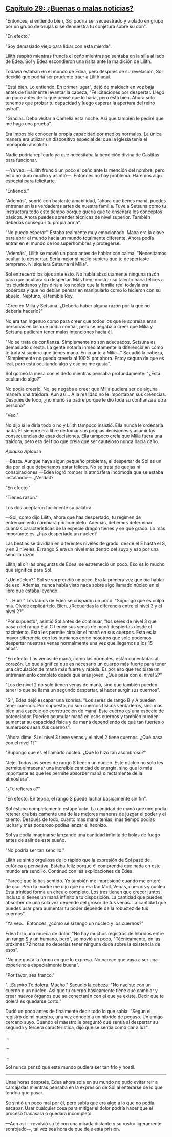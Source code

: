 
## [Capítulo 29: ¿Buenas o malas noticias?](https://novelnext.dramanovels.io/nc/son-of-the-hero-king/chapter-29-good-or-bad-new "Capítulo 29: ¿Buenas o malas noticias?")


"Entonces, si entiendo bien, Sol podría ser secuestrado y violado en grupo por un grupo de brujas si se demuestra tu conjetura sobre su don".

"En efecto."

"Soy demasiado viejo para lidiar con esta mierda".

Lilith suspiró mientras fruncía el ceño mientras se sentaba en la silla al lado de Edea. Sol y Edea escondieron una risita ante la maldición de Lilith. 

Todavía estaban en el mundo de Edea, pero después de su revelación, Sol decidió que podría ser prudente traer a Lilith aquí. 

"Está bien. Lo entiendo. En primer lugar", dejó de maldecir en voz baja antes de finalmente levantar la cabeza, "Felicitaciones por despertar. Llegó un poco antes de lo que pensé que lo haría, pero está bien. Ahora solo tenemos que probar tu capacidad y luego esperar la apertura del reino astral".

"Gracias. Debo visitar a Camelia esta noche. Así que también le pediré que me haga una prueba".

Era imposible conocer la propia capacidad por medios normales. La única manera era utilizar un dispositivo especial del que la Iglesia tenía el monopolio absoluto. 

Nadie podría replicarlo ya que necesitaba la bendición divina de Castitas para funcionar. 

—Ya veo. —Lilith frunció un poco el ceño ante la mención del nombre, pero esto no duró mucho y asintió—. Entonces no hay problema. Haremos algo especial para felicitarte. 

"Entiendo." 

"Además", sonrió con bastante amabilidad, "ahora que tienes maná, puedes entrenar en las verdaderas artes de nuestra familia. Tuve a Setsuna como tu instructora todo este tiempo porque quería que te enseñara los conceptos básicos. Ahora puedes aprender técnicas de nivel superior. También deberías conseguir tu propia arma".

"No puedo esperar". Estaba realmente muy emocionado. Mana era la clave para abrir el mundo hacia un mundo totalmente diferente. Ahora podía entrar en el mundo de los superhombres y protegerse. 

"Además", Lilith se movió un poco antes de hablar con calma, "Necesitamos ocultar tu despertar. Sería mejor si nadie supiera que te despertaste temprano. Ni siquiera Setsuna ni Milia".

Sol entrecerró los ojos ante esto. No había absolutamente ninguna razón para que ocultara su despertar. Más bien, mostrar su talento haría felices a los ciudadanos y les diría a los nobles que la familia real todavía era poderosa y que no debían pensar en manipularlo como lo hicieron con su abuelo, Neptuno, el temible Rey. 

"Creo en Milia y Setsuna. ¿Debería haber alguna razón por la que no debería hacerlo?" 

No era tan ingenuo como para creer que todos los que le sonreían eran personas en las que podía confiar, pero se negaba a creer que Milia y Setsuna pudieran tener malas intenciones hacia él. 

"No se trata de confianza. Simplemente no son adecuados. Setsuna es demasiado directa. La gente notaría inmediatamente la diferencia en cómo te trata si supiera que tienes maná. En cuanto a Milia..." Sacudió la cabeza, "Simplemente no puedo creerla al 100% por ahora. Estoy segura de que es leal, pero está ocultando algo y eso no me gusta".

Sol golpeó la mesa con el dedo mientras pensaba profundamente: "¿Está ocultando algo?"

No podía creerlo. No, se negaba a creer que Milia pudiera ser de alguna manera una traidora. Aun así... A la realidad no le importaban sus creencias. Después de todo, ¿no murió su padre porque le dio toda su confianza a otra persona? 

"Veo."

No dijo si le diría todo o no y Lilith tampoco insistió. Ella nunca le ordenaría nada. Él siempre era libre de tomar sus propias decisiones y asumir las consecuencias de esas decisiones. Ella tampoco creía que Milia fuera una traidora, pero era del tipo que creía que ser cauteloso nunca hacía daño. 

*Aplauso* *Aplauso*

—Basta. Aunque haya algún pequeño problema, el despertar de Sol es un día por el que deberíamos estar felices. No se trata de quejas ni conspiraciones —Edea logró romper la atmósfera incómoda que se estaba instalando—. ¿Verdad?

"En efecto."

"Tienes razón."

Los dos aceptaron fácilmente su palabra. 

—Sol, como dijo Lilith, ahora que has despertado, tu régimen de entrenamiento cambiará por completo. Además, debemos determinar cuántas características de la especie dragón tienes y en qué grado. Lo más importante es: ¿has despertado un núcleo? 

Las bestias se dividían en diferentes niveles de grado, desde el E hasta el S, y en 3 niveles. El rango S era un nivel más dentro del suyo y eso por una sencilla razón. 

Lilith, al oír las preguntas de Edea, se estremeció un poco. Eso es lo mucho que significa para Sol. 

"¿Un núcleo?" Sol se sorprendió un poco. Era la primera vez que oía hablar de eso. Además, nunca había visto nada sobre algo llamado núcleo en el libro que estaba leyendo. 

"... Hum." Los labios de Edea se crisparon un poco. "Supongo que es culpa mía. Olvidé explicártelo. Bien. ¿Recuerdas la diferencia entre el nivel 3 y el nivel 2?" 

"Por supuesto", asintió Sol antes de continuar, "los seres de nivel 3 que pasan del rango E al C tienen sus venas de maná despiertas desde el nacimiento. Esto les permite circular el maná en sus cuerpos. Esta es la mayor diferencia con los humanos como nosotros que solo podemos despertar nuestras venas normalmente una vez que llegamos a los 15 años".

"En efecto. Las venas de maná, como las normales, están conectadas al corazón. Lo que significa que es necesario un cuerpo más fuerte para tener una circulación de maná más fuerte y rápida. Es por eso que recibiste un entrenamiento completo desde que eras joven. ¿Qué pasa con el nivel 2?"

"Los de nivel 2 no solo tienen venas de maná, sino que también pueden tener lo que se llama un segundo despertar, al hacer surgir sus cuernos".

"Sí", Edea dejó escapar una sonrisa. "Los seres de rango B y A pueden tener cuernos. Por supuesto, no son cuernos físicos verdaderos, sino más bien una especie de construcción de maná. Este cuerno es una especie de potenciador. Pueden acumular maná en esos cuernos y también pueden aumentar su capacidad física y de maná dependiendo de qué tan fuertes o numerosos sean sus cuernos". 

"Ahora dime. Si el nivel 3 tiene venas y el nivel 2 tiene cuernos. ¿Qué pasa con el nivel 1?"

"Supongo que es el llamado núcleo. ¿Qué lo hizo tan asombroso?" 

"Jeje. Todos los seres de rango S tienen un núcleo. Este núcleo no solo les permite almacenar una increíble cantidad de energía, sino que lo más importante es que les permite absorber maná directamente de la atmósfera". 

"¿Te refieres a?" 

"En efecto. En teoría, el rango S puede luchar básicamente sin fin".

Sol estaba completamente estupefacto. La cantidad de maná que uno podía retener era básicamente una de las mejores maneras de juzgar el poder y el talento. Después de todo, cuanto más maná tenías, más tiempo podías luchar y más poderoso podías lanzar el hechizo. 

Sol ya podía imaginarse lanzando una cantidad infinita de bolas de fuego antes de salir de este sueño. 

"No podría ser tan sencillo."

Lilith se sintió orgullosa de lo rápido que la expresión de Sol pasó de eufórica a pensativa. Estaba feliz porque él comprendía que nada en este mundo era sencillo. Continuó con las explicaciones de Edea. 

"Parece que lo has sentido. Yo también me impresioné cuando me enteré de eso. Pero tu madre me dijo que no era tan fácil. Venas, cuernos y núcleo. Esta trinidad forma un círculo completo. Los tres tienen que crecer juntos. Incluso si tienes un maná infinito a tu disposición. La cantidad que puedes absorber de una sola vez depende del grosor de tus venas. La cantidad que puedes usar para aumentar tu poder depende de la robustez de tus cuernos".

“Ya veo… Entonces, ¿cómo sé si tengo un núcleo y los cuernos?” 

Edea hizo una mueca de dolor. "No hay muchos registros de híbridos entre un rango S y un humano, pero", se movió un poco, "Técnicamente, en las próximas 72 horas no deberías tener ninguna duda sobre la existencia de esos".

"No me gusta la forma en que lo expresa. No parece que vaya a ser una experiencia especialmente buena".

"Por favor, sea franco."

"...*Suspiro* Te dolerá. Mucho." Sacudió la cabeza. "No naciste con un cuerno o un núcleo. Así que tu cuerpo básicamente tiene que cambiar y crear nuevos órganos que se conectarán con el que ya existe. Decir que te dolerá es quedarse corto."

Dudó un poco antes de finalmente decir todo lo que sabía: "Según el registro de mi maestro, una vez conoció a un híbrido de pegaso. Un amigo cercano suyo. Cuando el maestro le preguntó qué sentía al despertar su segunda y tercera característica, dijo que se sentía como dar a luz".

… 

… 

… 

Sol nunca pensó que este mundo pudiera ser tan frío y hostil. 

----

Unas horas después, Edea ahora sola en su mundo no pudo evitar reír a carcajadas mientras pensaba en la expresión de Sol al enterarse de lo que tendría que pasar. 

Se sintió un poco mal por él, pero sabía que era algo a lo que no podía escapar. Usar cualquier cosa para mitigar el dolor podría hacer que el proceso fracasara o quedara incompleto. 

—Aun así —revolvió su té con una mirada distante y su rostro ligeramente sonrojado—, tal vez sea hora de que deje esta prisión.